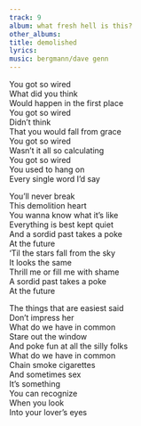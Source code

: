```yaml
---
track: 9
album: what fresh hell is this?
other_albums:
title: demolished
lyrics: 
music: bergmann/dave genn
---
```

You got so wired  
What did you think  
Would happen in the first place  
You got so wired  
Didn&rsquo;t think  
That you would fall from grace  
You got so wired  
Wasn&rsquo;t it all so calculating  
You got so wired  
You used to hang on  
Every single word I&rsquo;d say  
  
You&rsquo;ll never break  
This demolition heart  
You wanna know what it&rsquo;s like  
Everything is best kept quiet  
And a sordid past takes a poke  
At the future  
&lsquo;Til the stars fall from the sky  
It looks the same  
Thrill me or fill me with shame  
A sordid past takes a poke  
At the future  
  
The things that are easiest said  
Don&rsquo;t impress her  
What do we have in common  
Stare out the window  
And poke fun at all the silly folks  
What do we have in common  
Chain smoke cigarettes  
And sometimes sex  
It&rsquo;s something  
You can recognize  
When you look  
Into your lover&rsquo;s eyes  
